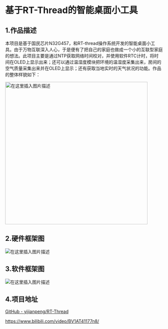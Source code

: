 # 基于RT-Thread的智能桌面小工具

## 1.作品描述

本项目是基于国民芯片N32G457，和RT-thread操作系统开发的智能桌面小工具。由于万物互联深入人心，于是便有了把自己的家庭也做成一个小的互联型家庭的想法。此项目主要是通过NTP获取网络时间校对，并使用软件RTC计时，将时间在OLED上显示出来；还可以通过温湿度模块把环境的温湿度采集出来，房间的空气质量采集出来并在OLED上显示；还有获取当地实时的天气状况的功能。作品的整体样貌如下：

<img title="" src="https://img-blog.csdnimg.cn/013a8abcad674c69966e5c155fa13d48.png" alt="在这里插入图片描述" data-align="center" width="455">

## 2.硬件框架图

<img src="https://img-blog.csdnimg.cn/d4162fa9864f42b4ab672c15d049395a.png" title="" alt="在这里插入图片描述" data-align="center">

## 3.软件框架图

<img title="" src="https://img-blog.csdnimg.cn/8137d53e21cf4a35abfa9c6edd25f872.png" alt="在这里插入图片描述" data-align="center">

## 4.项目地址

[GitHub - yijianpeng/RT-Thread](https://github.com/yijianpeng/RT-Thread)

https://www.bilibili.com/video/BV1AT41177n8/